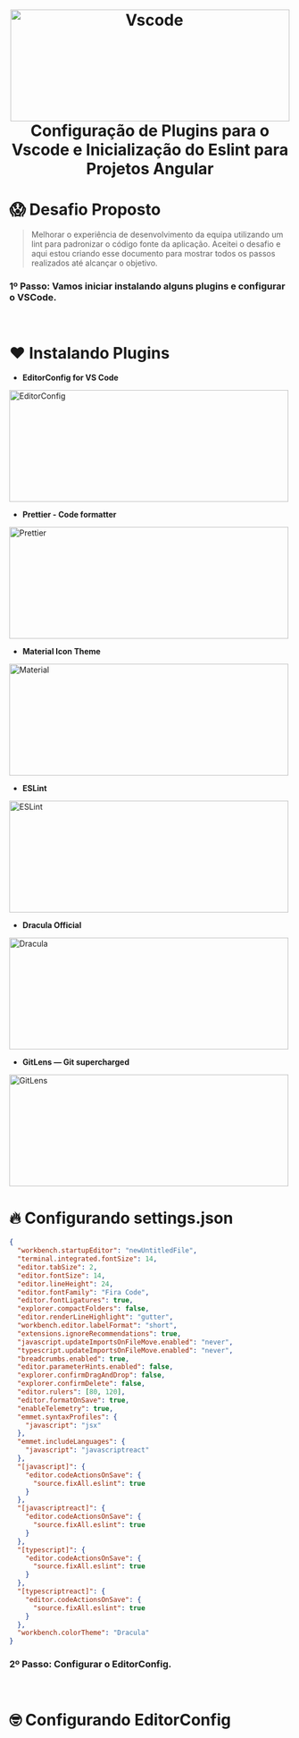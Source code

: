 <h1  align="center">
	<img    alt="Vscode"  width="500" height="200"  src="https://res.cloudinary.com/dpeywfgot/image/upload/v1590162763/vscode-plugins/angular-ts-code1_gkgjjn.png">
	<br/>
	Configuração de Plugins para o Vscode e Inicialização do Eslint para Projetos Angular
</h1>

# 😱 Desafio Proposto

> Melhorar o experiência de desenvolvimento da equipa utilizando um lint para padronizar o código fonte da aplicação. Aceitei o desafio e aqui estou criando esse documento para mostrar todos os passos realizados até alcançar o objetivo.

<h3  >
	1º Passo: Vamos iniciar instalando alguns plugins e configurar o VSCode.
</h3>
<br>

# ❤️ Instalando Plugins

- **EditorConfig for VS Code**

<img    alt="EditorConfig"  width="500" height="200"  src="https://res.cloudinary.com/dpeywfgot/image/upload/v1590163234/vscode-plugins/Editor_config_qwql0j.gif">

- **Prettier - Code formatter**

<img    alt="Prettier"  width="500" height="200"  src="https://res.cloudinary.com/dpeywfgot/image/upload/v1590163489/vscode-plugins/prettier_jsw4z1.gif">

- **Material Icon Theme**

<img    alt="Material"  width="500" height="200"  src="https://res.cloudinary.com/dpeywfgot/image/upload/v1590163656/vscode-plugins/Material_hqv522.gif">

- **ESLint**

<img    alt="ESLint"  width="500" height="200"  src="https://res.cloudinary.com/dpeywfgot/image/upload/v1590164210/vscode-plugins/eslint_q9cvw8.gif">

- **Dracula Official**

<img    alt="Dracula"  width="500" height="200"  src="https://res.cloudinary.com/dpeywfgot/image/upload/v1590164208/vscode-plugins/Dracula_ncqsi8.gif">

- **GitLens — Git supercharged**

<img    alt="GitLens"  width="500" height="200"  src="https://res.cloudinary.com/dpeywfgot/image/upload/v1590164212/vscode-plugins/gitlens_k1vxz3.gif">

# 🔥 Configurando settings.json

```json
{
  "workbench.startupEditor": "newUntitledFile",
  "terminal.integrated.fontSize": 14,
  "editor.tabSize": 2,
  "editor.fontSize": 14,
  "editor.lineHeight": 24,
  "editor.fontFamily": "Fira Code",
  "editor.fontLigatures": true,
  "explorer.compactFolders": false,
  "editor.renderLineHighlight": "gutter",
  "workbench.editor.labelFormat": "short",
  "extensions.ignoreRecommendations": true,
  "javascript.updateImportsOnFileMove.enabled": "never",
  "typescript.updateImportsOnFileMove.enabled": "never",
  "breadcrumbs.enabled": true,
  "editor.parameterHints.enabled": false,
  "explorer.confirmDragAndDrop": false,
  "explorer.confirmDelete": false,
  "editor.rulers": [80, 120],
  "editor.formatOnSave": true,
  "enableTelemetry": true,
  "emmet.syntaxProfiles": {
    "javascript": "jsx"
  },
  "emmet.includeLanguages": {
    "javascript": "javascriptreact"
  },
  "[javascript]": {
    "editor.codeActionsOnSave": {
      "source.fixAll.eslint": true
    }
  },
  "[javascriptreact]": {
    "editor.codeActionsOnSave": {
      "source.fixAll.eslint": true
    }
  },
  "[typescript]": {
    "editor.codeActionsOnSave": {
      "source.fixAll.eslint": true
    }
  },
  "[typescriptreact]": {
    "editor.codeActionsOnSave": {
      "source.fixAll.eslint": true
    }
  },
  "workbench.colorTheme": "Dracula"
}
```

<h3  >
	2º Passo: Configurar o EditorConfig.
</h3>
<br>

# 🤓 Configurando EditorConfig

